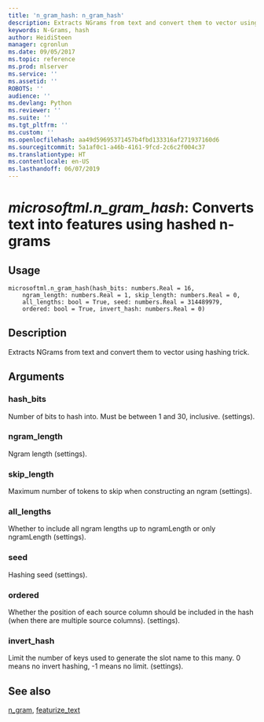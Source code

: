 ```yaml
---
title: 'n_gram_hash: n_gram_hash'
description: Extracts NGrams from text and convert them to vector using hashing trick.
keywords: N-Grams, hash
author: HeidiSteen
manager: cgronlun
ms.date: 09/05/2017
ms.topic: reference
ms.prod: mlserver
ms.service: ''
ms.assetid: ''
ROBOTS: ''
audience: ''
ms.devlang: Python
ms.reviewer: ''
ms.suite: ''
ms.tgt_pltfrm: ''
ms.custom: ''
ms.openlocfilehash: aa49d59695371457b4fbd133316af271937160d6
ms.sourcegitcommit: 5a1af0c1-a46b-4161-9fcd-2c6c2f004c37
ms.translationtype: HT
ms.contentlocale: en-US
ms.lasthandoff: 06/07/2019
---
```

# <a name="microsoftmlngramhash-converts-text-into-features-using-hashed-n-grams"></a>*microsoftml.n_gram_hash*: Converts text into features using hashed n-grams





## <a name="usage"></a>Usage



```
microsoftml.n_gram_hash(hash_bits: numbers.Real = 16,
    ngram_length: numbers.Real = 1, skip_length: numbers.Real = 0,
    all_lengths: bool = True, seed: numbers.Real = 314489979,
    ordered: bool = True, invert_hash: numbers.Real = 0)
```





## <a name="description"></a>Description

Extracts NGrams from text and convert them to vector using hashing trick.


## <a name="arguments"></a>Arguments


### <a name="hashbits"></a>hash_bits

Number of bits to hash into. Must be between 1 and 30, inclusive. (settings).


### <a name="ngramlength"></a>ngram_length

Ngram length (settings).


### <a name="skiplength"></a>skip_length

Maximum number of tokens to skip when constructing an ngram (settings).


### <a name="alllengths"></a>all_lengths

Whether to include all ngram lengths up to ngramLength or only ngramLength (settings).


### <a name="seed"></a>seed

Hashing seed (settings).


### <a name="ordered"></a>ordered

Whether the position of each source column should be included in the hash (when there are multiple source columns). (settings).


### <a name="inverthash"></a>invert_hash

Limit the number of keys used to generate the slot name to this many. 0 means no invert hashing, -1 means no limit. (settings).


## <a name="see-also"></a>See also

[n_gram](n-gram.md), [featurize_text](featurize-text.md)
